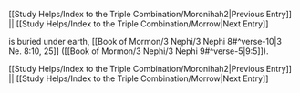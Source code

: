 [[Study Helps/Index to the Triple Combination/Moronihah2|Previous Entry]]  ||  [[Study Helps/Index to the Triple Combination/Morrow|Next Entry]]

 is buried under earth, [[Book of Mormon/3 Nephi/3 Nephi 8#^verse-10|3 Ne. 8:10, 25]] ([[Book of Mormon/3 Nephi/3 Nephi 9#^verse-5|9:5]]).

[[Study Helps/Index to the Triple Combination/Moronihah2|Previous Entry]]  ||  [[Study Helps/Index to the Triple Combination/Morrow|Next Entry]]